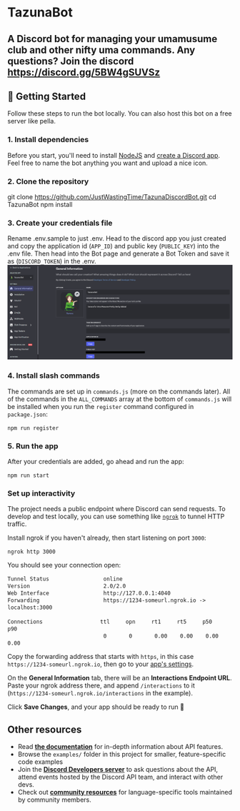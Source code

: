 # TazunaBot

A Discord bot for managing your umamusume club and other nifty uma commands. 
Any questions? Join the discord https://discord.gg/5BW4gSUVSz
---

## 🚀 Getting Started
Follow these steps to run the bot locally. You can also host this bot on a free server like pella.



### 1. Install dependencies
Before you start, you'll need to install [NodeJS](https://nodejs.org/en/download/) and [create a Discord app](https://discord.com/developers/applications). Feel free to name the bot anything you want and upload a nice icon.

### 2. Clone the repository
git clone https://github.com/JustWastingTime/TazunaDiscordBot.git
cd TazunaBot
npm install


### 3. Create your credentials file
Rename .env.sample to just .env.
Head to the discord app you just created and copy the application id (`APP_ID`) and public key (`PUBLIC_KEY`) into the .env file. Then head into the Bot page and generate a Bot Token and save it as (`DISCORD_TOKEN`) in the .env.
![Alt text](./assets/readmeimg/tutorial01.png)


### 4. Install slash commands

The commands are set up in `commands.js` (more on the commands later). All of the commands in the `ALL_COMMANDS` array at the bottom of `commands.js` will be installed when you run the `register` command configured in `package.json`:

```
npm run register
```

### 5. Run the app

After your credentials are added, go ahead and run the app:

```
npm run start
```

### Set up interactivity

The project needs a public endpoint where Discord can send requests. To develop and test locally, you can use something like [`ngrok`](https://ngrok.com/) to tunnel HTTP traffic.

Install ngrok if you haven't already, then start listening on port `3000`:

```
ngrok http 3000
```

You should see your connection open:

```
Tunnel Status                 online
Version                       2.0/2.0
Web Interface                 http://127.0.0.1:4040
Forwarding                    https://1234-someurl.ngrok.io -> localhost:3000

Connections                  ttl     opn     rt1     rt5     p50     p90
                              0       0       0.00    0.00    0.00    0.00
```

Copy the forwarding address that starts with `https`, in this case `https://1234-someurl.ngrok.io`, then go to your [app's settings](https://discord.com/developers/applications).

On the **General Information** tab, there will be an **Interactions Endpoint URL**. Paste your ngrok address there, and append `/interactions` to it (`https://1234-someurl.ngrok.io/interactions` in the example).

Click **Save Changes**, and your app should be ready to run 🚀

## Other resources
- Read **[the documentation](https://discord.com/developers/docs/intro)** for in-depth information about API features.
- Browse the `examples/` folder in this project for smaller, feature-specific code examples
- Join the **[Discord Developers server](https://discord.gg/discord-developers)** to ask questions about the API, attend events hosted by the Discord API team, and interact with other devs.
- Check out **[community resources](https://discord.com/developers/docs/topics/community-resources#community-resources)** for language-specific tools maintained by community members.
